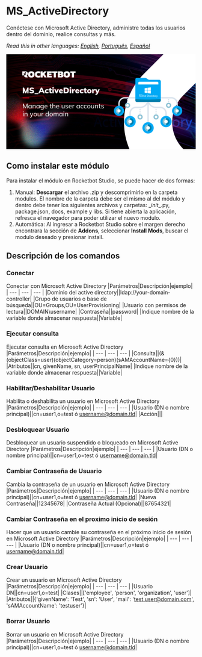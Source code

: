 



# MS_ActiveDirectory
  
Conéctese con Microsoft Active Directory, administre todas los usuarios dentro del dominio, realice consultas y más.  

*Read this in other languages: [English](Manual_MS_ActiveDirectory.md), [Português](Manual_MS_ActiveDirectory.pr.md), [Español](Manual_MS_ActiveDirectory.es.md)*
  
![banner](imgs/Banner_MS_ActiveDirectory.jpg)
## Como instalar este módulo
  
Para instalar el módulo en Rocketbot Studio, se puede hacer de dos formas:
1. Manual: __Descargar__ el archivo .zip y descomprimirlo en la carpeta modules. El nombre de la carpeta debe ser el mismo al del módulo y dentro debe tener los siguientes archivos y carpetas: \__init__.py, package.json, docs, example y libs. Si tiene abierta la aplicación, refresca el navegador para poder utilizar el nuevo modulo.
2. Automática: Al ingresar a Rocketbot Studio sobre el margen derecho encontrara la sección de **Addons**, seleccionar **Install Mods**, buscar el modulo deseado y presionar install.  


## Descripción de los comandos

### Conectar
  
Conectar con Microsoft Active Directory
|Parámetros|Descripción|ejemplo|
| --- | --- | --- |
|Dominio del active directory||ldap://your-domain-controller|
|Grupo de usuarios o base de búsqueda||OU=Groups,OU=UserProvisioning|
|Usuario con permisos de lectura||DOMAIN\username|
|Contraseña||password|
|Indique nombre de la variable donde almacenar respuesta||Variable|

### Ejecutar consulta
  
Ejecutar consulta en Microsoft Active Directory
|Parámetros|Descripción|ejemplo|
| --- | --- | --- |
|Consulta||(&(objectClass=user)(objectCategory=person)(sAMAccountName={0}))|
|Atributos||cn, givenName, sn, userPrincipalName|
|Indique nombre de la variable donde almacenar respuesta||Variable|

### Habilitar/Deshabilitar Usuario
  
Habilita o deshabilita un usuario en Microsoft Active Directory
|Parámetros|Descripción|ejemplo|
| --- | --- | --- |
|Usuario (DN o nombre principal)||cn=user1,o=test ó username@domain.tld|
|Acción|||

### Desbloquear Usuario
  
Desbloquear un usuario suspendido o bloqueado en Microsoft Active Directory
|Parámetros|Descripción|ejemplo|
| --- | --- | --- |
|Usuario (DN o nombre principal)||cn=user1,o=test ó username@domain.tld|

### Cambiar Contraseña de Usuario
  
Cambia la contraseña de un usuario en Microsoft Active Directory
|Parámetros|Descripción|ejemplo|
| --- | --- | --- |
|Usuario (DN o nombre principal)||cn=user1,o=test ó username@domain.tld|
|Nueva Contraseña||12345678|
|Contraseña Actual (Opcional)||87654321|

### Cambiar Contraseña en el proximo inicio de sesión
  
Hacer que un usuario cambie su contraseña en el próximo inicio de sesión en Microsoft Active Directory
|Parámetros|Descripción|ejemplo|
| --- | --- | --- |
|Usuario (DN o nombre principal)||cn=user1,o=test ó username@domain.tld|

### Crear Usuario
  
Crear un usuario en Microsoft Active Directory
|Parámetros|Descripción|ejemplo|
| --- | --- | --- |
|Usuario DN||cn=user1,o=test|
|Clases||['employee', 'person', 'organization', 'user']|
|Atributos||{'givenName': 'Test', 'sn': 'User', 'mail': 'test.user@domain.com', 'sAMAccountName': 'testuser'}|

### Borrar Usuario
  
Borrar un usuario en Microsoft Active Directory
|Parámetros|Descripción|ejemplo|
| --- | --- | --- |
|Usuario (DN o nombre principal)||cn=user1,o=test ó username@domain.tld|
